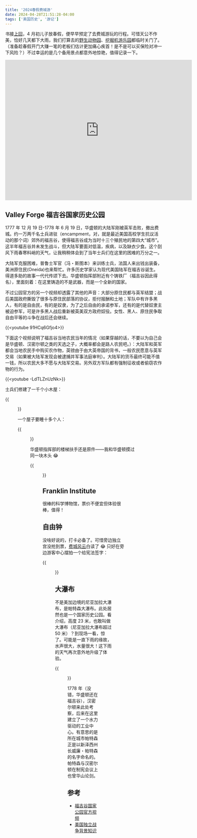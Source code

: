 ```yaml
---
title: '2024春假费城游'
date: 2024-04-28T21:51:28-04:00
tags: ['美国历史', '游记']
---
```


书接[上回](../2024-04-10-sunrise/)，4 月初儿子放春假，便早早预定了去费城游玩的行程。可惜天公不作美，恰好几天都下大雨，我们打算去的[野生动物园](https://www.sixflags.com/wildsafariadventure)、[挖掘机游乐园](https://diggerlandusa.com/)都临时关门了。（准备趁春假开门大赚一笔的老板们估计更加痛心疾首！是不是可以买保险对冲一下风险？）不过幸运的是几个备用景点都意外地惊艳，值得记录一下。

<iframe src="https://www.google.com/maps/embed?pb=!1m52!1m12!1m3!1d778255.0632872384!2d-75.4653695498316!3d40.36321963951419!2m3!1f0!2f0!3f0!3m2!1i1024!2i768!4f13.1!4m37!3e0!4m5!1s0x89c693f22285f86f%3A0x6eb82d50e6dad1fb!2zVmFsbGV5IEZvcmdlIE5hdGlvbmFsIEhpc3RvcmljYWwgUGFyaywgTm9ydGggT3V0ZXIgTGluZSBEcml2ZSwg5pmu6bKB5aOr5Zu9546L5a6-5aSV5rOV5bC85Lqa5bee!3m2!1d40.0997055!2d-75.44611309999999!4m5!1s0x89c6c634865d9bd3%3A0x218fde05d3437478!2zRnJhbmtsaW4gSW5zdGl0dXRlLCBOb3J0aCAyMHRoIFN0cmVldCwg6LS55Z-O5a6-5aSV5rOV5bC85Lqa5bee!3m2!1d39.9582109!2d-75.17313469999999!4m5!1s0x89c6c974d58dd9a3%3A0x1fac48f4cacd0e5f!2zTGliZXJ0eSBCZWxsIENlbnRlciwgU291dGggSW5kZXBlbmRlbmNlIE1hbGwgV2VzdCwg6LS55Z-O5a6-5aSV5rOV5bC85Lqa5bee!3m2!1d39.9502495!2d-75.1500743!4m5!1s0x89c132873e7964cb%3A0x48a0684b94ea27c6!2zRGlnZ2VybGFuZCBVU0EsIFBpbmVkZ2UgRHJpdmUsIFdlc3QgQmVybGluLCDmlrDms73opb_lt54!3m2!1d39.8132175!2d-74.9224729!4m5!1s0x89c1649f87287815%3A0x1e344d5ded33b824!2zU2l4IEZsYWdzIFdpbGQgU2FmYXJpLCDmnbDlhYvpgIrmlrDms73opb_lt54!3m2!1d40.1307062!2d-74.4297927!4m5!1s0x89c2fdc8b5ac5ea1%3A0xc7d959fedd2cd578!2zR3JlYXQgRmFsbHMsIOW4leeJueajruaWsOazveilv-W3ng!3m2!1d40.9165711!2d-74.1816948!5e0!3m2!1szh-CN!2sus!4v1714358199144!5m2!1szh-CN!2sus" width="600" height="450" style="border:0;" allowfullscreen="" loading="lazy" referrerpolicy="no-referrer-when-downgrade"></iframe>

## Valley Forge 福吉谷国家历史公园

1777 年 12 月 19 日-1778 年 6 月 19 日，华盛顿的大陆军刚被英军击败，撤出费城。约一万两千名士兵进驻（encampment，对，就是最近美国高校学生抗议活动的那个词）郊外的福吉谷，使得福吉谷成为当时十三个殖民地的第四大“城市”。这半年福吉谷并未发生战斗，但大陆军要面对低温，疾病，以及缺衣少食。这个刮风下雨春寒料峭的天气，让我稍稍体会到了当年士兵们在这里的困难的万分之一。

大陆军克服困难，普鲁士军官（冯・斯图本）来训练士兵，法国人来出钱出装备，美洲原住民(Oneida)也来帮忙。许多历史学家认为现代美国陆军在福吉谷诞生。得道多助的故事一代代传颂下去。华盛顿指挥部附近有个铸铁厂（福吉谷因此得名），里面刻着：在这里铸造的不是武器，而是一个全新的国家。

不过公园官方的另一个视频却透露了其他的声音：大部分原住民都与英军结盟；战后美国政府撕毁了很多与原住民部落的协议，拒付报酬和土地；军队中有许多黑人，有的是自由民，有的是奴隶，为了之后自由的承诺参军，还有的是代替奴隶主被迫参军，可是许多黑人战后重新被英美双方政府奴役。女性、黑人、原住民争取自由平等的斗争在战后还会继续。

{{<youtube 91HCq6Gfjo4>}}

下面这个视频说明了福吉谷当地农民当年的情况（如果穿越的话，不要以为自己会是华盛顿、汉密尔顿之类的天选之子，大概率都会是路人农民吧。）：大陆军和英军都会当地农民手中购买农作物，英镑由于由大英帝国的背书，一般农民愿意与英军交易（如果被大陆军发现会被逮捕并军事法庭审判）。大陆军的货币最终可能不值一钱，所以农民大多不愿与大陆军交易。另外双方军队都有强制征收或者偷窃农作物的行为。

{{<youtube -LdTLZnUzNk>}}

士兵们修建了一千个小木屋：

{{<figure src="./log-huts.jpg">}}

一个屋子要睡十多个人：

{{<figure src="./log-huts-inside.jpg">}}

华盛顿指挥部的楼梯扶手还是原件——我和华盛顿摸过同一块木头 😂

{{<figure src="./stairs.jpg">}}

## Franklin Institute

很棒的科学博物馆，票价不便宜但体验很棒，值得！

## 自由钟

没啥好说的，打卡必备了。可惜旁边独立宫没抢到票，[费城风云](https://logseq-public.pages.dev/#/page/books%2F%E8%B4%B9%E5%9F%8E%E9%A3%8E%E4%BA%91)白读了 😂 只好在旁边游客中心摆拍一个给宪法签字：

{{<figure src="./sign.jpg">}}

## 大瀑布

不是美加边境的尼亚加拉大瀑布，是帕特森大瀑布。此处居然也是一个国家历史公园。看介绍，高度 23 米，也敢叫做大瀑布（尼亚加拉大瀑布超过 50 米）？到现场一看，惊了。可能是一直下雨的缘故，水声很大，水量很大！这下雨的天气再次意外地升级了体验。

{{<figure src="./fall.jpg">}}

1778 年（没错，华盛顿还在福吉谷），汉密尔顿来此处考察，后来在这里建立了一个水力驱动的工业中心。有意思的是所在城市帕特森正是以新泽西州长威廉・帕特森的名字命名的。帕特森与汉密尔顿在制宪会议上也曾华山论剑。

## 参考

- [福吉谷国家公园官方视频](https://www.youtube.com/watch?v=uXIIvjCd-Pk)
- [美国独立战争背景知识](https://logseq-public.pages.dev/#/page/%E7%BE%8E%E5%9B%BD%E7%8B%AC%E7%AB%8B%E6%88%98%E4%BA%89)

